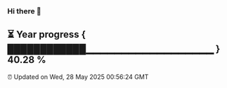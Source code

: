 ### Hi there 👋
⏳ Year progress { ████████████▁▁▁▁▁▁▁▁▁▁▁▁▁▁▁▁▁▁ } 40.28 %
---
⏰ Updated on Wed, 28 May 2025 00:56:24 GMT

